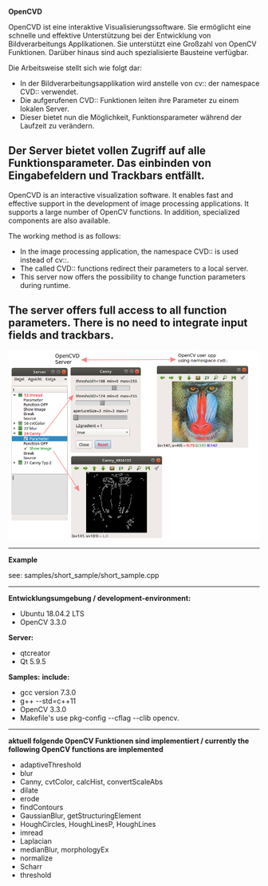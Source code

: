 **OpenCVD**

OpenCVD ist eine interaktive Visualisierungssoftware.
Sie ermöglicht eine schnelle und effektive Unterstützung bei der Entwicklung von Bildverarbeitungs Applikationen.
Sie unterstützt eine Großzahl von OpenCV Funktionen. 
Darüber hinaus sind auch spezialisierte Bausteine verfügbar.

Die Arbeitsweise stellt sich wie folgt dar:

- In der Bildverarbeitungsapplikation wird anstelle von cv:: der namespace CVD:: verwendet.
- Die aufgerufenen CVD:: Funktionen leiten ihre Parameter zu einem lokalen Server.
- Dieser bietet nun die Möglichkeit, Funktionsparameter während der Laufzeit zu verändern.

Der Server bietet vollen Zugriff auf alle Funktionsparameter.
Das einbinden von Eingabefeldern und Trackbars entfällt.
-----------------------------------------------------------------------------------------

OpenCVD is an interactive visualization software.
It enables fast and effective support in the development of image processing applications. 
It supports a large number of OpenCV functions. 
In addition, specialized components are also available.

The working method is as follows:

- In the image processing application, the namespace CVD:: is used instead of cv::.
- The called CVD:: functions redirect their parameters to a local server.
- This server now offers the possibility to change function parameters during runtime.

The server offers full access to all function parameters.
There is no need to integrate input fields and trackbars.
---------------------------------------------------------------------------------------------

![alt](Readme.png)

----------------------------------------------------------------------------------------------
**Example**

see: samples/short_sample/short_sample.cpp

----------------------------------------------------------------------------------------------
**Entwicklungsumgebung / development-environment:**

- Ubuntu 18.04.2 LTS
- OpenCV 3.3.0

**Server:**

- qtcreator
- Qt 5.9.5

**Samples:**
**include:**

- gcc version 7.3.0
- g++ --std=c++11
- OpenCV 3.3.0
- Makefile's use pkg-config --cflag --clib opencv.
----------------------------------------------------------------------------------------------
**aktuell folgende OpenCV Funktionen sind implementiert / currently the following OpenCV functions are implemented**

- adaptiveThreshold
- blur
- Canny, cvtColor, calcHist, convertScaleAbs
- dilate
- erode
- findContours
- GaussianBlur, getStructuringElement
- HoughCircles, HoughLinesP, HoughLines
- imread
- Laplacian
- medianBlur, morphologyEx
- normalize
- Scharr
- threshold